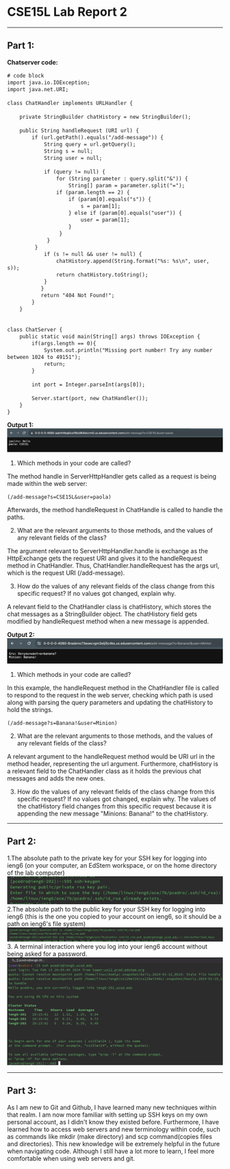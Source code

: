 # CSE15L Lab Report 2
---
## Part 1:
__Chatserver code:__
```
# code block
import java.io.IOException;
import java.net.URI;

class ChatHandler implements URLHandler {

    private StringBuilder chatHistory = new StringBuilder();

    public String handleRequest (URI url) {
        if (url.getPath().equals("/add-message")) {
            String query = url.getQuery();
            String s = null;
            String user = null;

            if (query != null) {
                for (String parameter : query.split("&")) {
                    String[] param = parameter.split("=");
                if (param.length == 2) {
                    if (param[0].equals("s")) {
                        s = param[1];
                    } else if (param[0].equals("user")) {
                        user = param[1];
                    }
                 }
             }
         }
            if (s != null && user != null) {
                chatHistory.append(String.format("%s: %s\n", user, s));
                return chatHistory.toString();
            }
           }
           return "404 Not Found!";
        }
    }


class ChatServer {
    public static void main(String[] args) throws IOException {
        if(args.length == 0){
            System.out.println("Missing port number! Try any number between 1024 to 49151");
            return;
        }

        int port = Integer.parseInt(args[0]);

        Server.start(port, new ChatHandler());
    }
}
```

__Output 1:__
![Image](example1.png)
1. Which methods in your code are called?

The method handle in ServerHttpHandler gets called as a request is being made within the web server: 
```
(/add-message?s=CSE15L&user=paola)
```
Afterwards, the method handleRequest in ChatHandle is called to handle the paths.

2. What are the relevant arguments to those methods, and the values of any relevant fields of the class?

The argument relevant to ServerHttpHandler.handle is exchange as the HttpExchange gets the request URI and gives it to the handleRequest method in ChatHandler. Thus, ChatHandler.handleRequest has the args url, which is the request URI (/add-message).

3. How do the values of any relevant fields of the class change from this specific request? If no values got changed, explain why.

A relevant field to the ChatHandler class is chatHistory, which stores the chat messages as a StringBuilder object. The chatHistory field gets modified by handleRequest method when a new message is appended. 

__Output 2:__
![Image](example2.png)
1. Which methods in your code are called?

In this example, the handleRequest method in the ChatHandler file is called to respond to the request in the web server, checking which path is used along with parsing the query parameters and updating the chatHistory to hold the strings.
```
(/add-message?s=Banana!&user=Minion)
```
2. What are the relevant arguments to those methods, and the values of any relevant fields of the class?

A relevant argument to the handleRequest method would be URI url in the method header, representing the url argument. Furthermore, chatHistory is a relevant field to the ChatHandler class as it holds the previous chat messages and adds the new ones.

3. How do the values of any relevant fields of the class change from this specific request? If no values got changed, explain why.
The values of the chatHistory field changes from this specific request because it is appending the new message "Minions: Banana!" to the chatHistory.


---
## Part 2:
1.The absolute path to the private key for your SSH key for logging into ieng6 (on your computer, an EdStem workspace, or on the home directory of the lab computer)
![Image](privatekey.png)
2.The absolute path to the public key for your SSH key for logging into ieng6 (this is the one you copied to your account on ieng6, so it should be a path on ieng6's file system)
![Image](publickey.png)
3. A terminal interaction where you log into your ieng6 account without being asked for a password.
![Image](nopasskey.png)
___
## Part 3:
As I am new to Git and Github, I have learned many new techniques within that realm. I am now more familiar with setting up SSH keys on my own personal account, as I didn't know they existed before. Furthermore, I have learned how to access web servers and new terminology within code, such as commands like mkdir (make directory) and scp command(copies files and directories). This new knowledge will be extremely helpful in the future when navigating code. Although I still have a lot more to learn, I feel more comfortable when using web servers and git.
